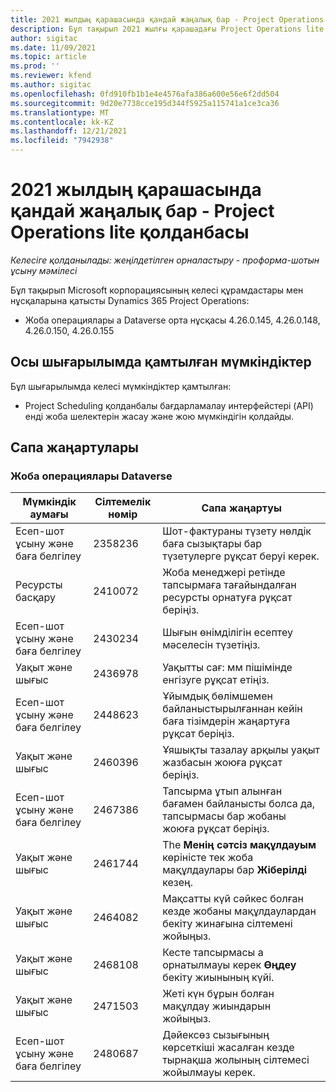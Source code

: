 ```yaml
---
title: 2021 жылдың қарашасында қандай жаңалық бар - Project Operations lite қолданбасы
description: Бұл тақырып 2021 жылғы қарашадағы Project Operations lite орналастыру нұсқасының шығарылымында қолжетімді сапа жаңартулары туралы ақпаратты береді.
author: sigitac
ms.date: 11/09/2021
ms.topic: article
ms.prod: ''
ms.reviewer: kfend
ms.author: sigitac
ms.openlocfilehash: 0fd910fb1b1e4e4576afa386a600e56e6f2dd504
ms.sourcegitcommit: 9d20e7738cce195d344f5925a115741a1ce3ca36
ms.translationtype: MT
ms.contentlocale: kk-KZ
ms.lasthandoff: 12/21/2021
ms.locfileid: "7942938"
---
```

# <a name="whats-new-november-2021---project-operations-lite-deployment"></a>2021 жылдың қарашасында қандай жаңалық бар - Project Operations lite қолданбасы

_Келесіге қолданылады: жеңілдетілген орналастыру - проформа-шотын ұсыну мәмілесі_

Бұл тақырып Microsoft корпорациясының келесі құрамдастары мен нұсқаларына қатысты Dynamics 365 Project Operations:

- Жоба операциялары а Dataverse орта нұсқасы 4.26.0.145, 4.26.0.148, 4.26.0.150, 4.26.0.155
  
## <a name="features-included-in-this-release"></a>Осы шығарылымда қамтылған мүмкіндіктер

Бұл шығарылымда келесі мүмкіндіктер қамтылған:

- Project Scheduling қолданбалы бағдарламалау интерфейстері (API) енді жоба шелектерін жасау және жою мүмкіндігін қолдайды.

## <a name="quality-updates"></a>Сапа жаңартулары

### <a name="project-operations-in-dataverse"></a>Жоба операциялары Dataverse

| Мүмкіндік аумағы | Сілтемелік нөмір | Сапа жаңартуы |
| --- | --- | --- |
| Есеп-шот ұсыну және баға белгілеу | 2358236 | Шот-фактураны түзету нөлдік баға сызықтары бар түзетулерге рұқсат беруі керек. |
| Ресурсты басқару | 2410072 | Жоба менеджері ретінде тапсырмаға тағайындалған ресурсты орнатуға рұқсат беріңіз. |
| Есеп-шот ұсыну және баға белгілеу | 2430234 | Шығын өнімділігін есептеу мәселесін түзетіңіз. |
| Уақыт және шығыс | 2436978 | Уақытты сағ: мм пішімінде енгізуге рұқсат етіңіз. |
| Есеп-шот ұсыну және баға белгілеу | 2448623 | Ұйымдық бөлімшемен байланыстырылғаннан кейін баға тізімдерін жаңартуға рұқсат беріңіз. |
| Уақыт және шығыс | 2460396 | Ұяшықты тазалау арқылы уақыт жазбасын жоюға рұқсат беріңіз. |
| Есеп-шот ұсыну және баға белгілеу | 2467386 | Тапсырма ұтып алынған бағамен байланысты болса да, тапсырмасы бар жобаны жоюға рұқсат беріңіз. |
| Уақыт және шығыс | 2461744 | The **Менің сәтсіз мақұлдауым** көріністе тек жоба мақұлдаулары бар **Жіберілді** кезең. |
| Уақыт және шығыс | 2464082 | Мақсатты күй сәйкес болған кезде жобаны мақұлдаулардан бекіту жинағына сілтемені жойыңыз. |
| Уақыт және шығыс | 2468108 | Кесте тапсырмасы а орнатылмауы керек **Өңдеу** бекіту жиынының күйі. |
| Уақыт және шығыс | 2471503 | Жеті күн бұрын болған мақұлдау жиындарын жойыңыз. |
| Есеп-шот ұсыну және баға белгілеу | 2480687 | Дәйексөз сызығының көрсеткіші жасалған кезде тырнақша жолының сілтемесі жойылмауы керек. |
